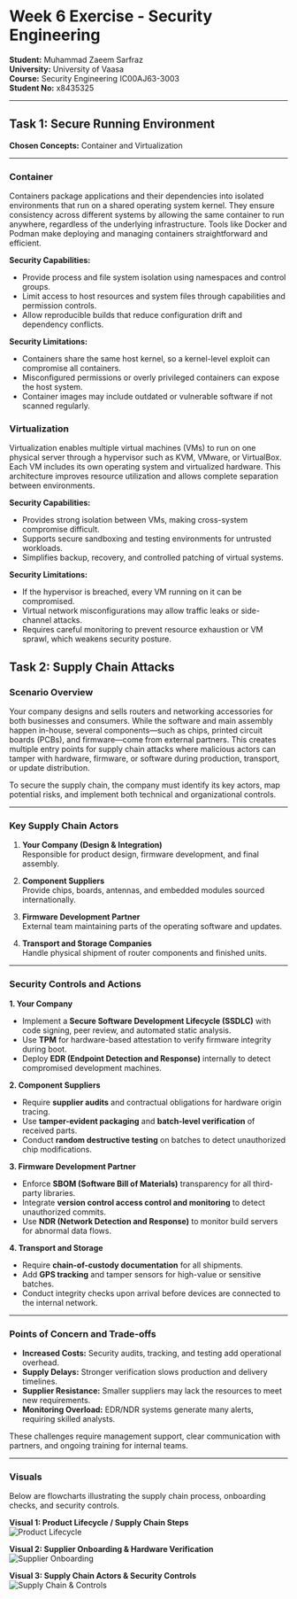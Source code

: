 # Week 6 Exercise - Security Engineering

**Student:** Muhammad Zaeem Sarfraz  
**University:** University of Vaasa  
**Course:** Security Engineering IC00AJ63-3003  
**Student No:** x8435325  

---

## Task 1: Secure Running Environment

**Chosen Concepts:** Container and Virtualization  

---

### **Container**
 
Containers package applications and their dependencies into isolated environments that run on a shared operating system kernel. They ensure consistency across different systems by allowing the same container to run anywhere, regardless of the underlying infrastructure. Tools like Docker and Podman make deploying and managing containers straightforward and efficient.  

**Security Capabilities:**  
- Provide process and file system isolation using namespaces and control groups.  
- Limit access to host resources and system files through capabilities and permission controls.  
- Allow reproducible builds that reduce configuration drift and dependency conflicts.  

**Security Limitations:**  
- Containers share the same host kernel, so a kernel-level exploit can compromise all containers.  
- Misconfigured permissions or overly privileged containers can expose the host system.  
- Container images may include outdated or vulnerable software if not scanned regularly.  

### **Virtualization**

Virtualization enables multiple virtual machines (VMs) to run on one physical server through a hypervisor such as KVM, VMware, or VirtualBox. Each VM includes its own operating system and virtualized hardware. This architecture improves resource utilization and allows complete separation between environments.  

**Security Capabilities:**  
- Provides strong isolation between VMs, making cross-system compromise difficult.  
- Supports secure sandboxing and testing environments for untrusted workloads.  
- Simplifies backup, recovery, and controlled patching of virtual systems.  

**Security Limitations:**  
- If the hypervisor is breached, every VM running on it can be compromised.  
- Virtual network misconfigurations may allow traffic leaks or side-channel attacks.  
- Requires careful monitoring to prevent resource exhaustion or VM sprawl, which weakens security posture.  

## Task 2: Supply Chain Attacks

### **Scenario Overview**

Your company designs and sells routers and networking accessories for both businesses and consumers. While the software and main assembly happen in-house, several components—such as chips, printed circuit boards (PCBs), and firmware—come from external partners. This creates multiple entry points for supply chain attacks where malicious actors can tamper with hardware, firmware, or software during production, transport, or update distribution.

To secure the supply chain, the company must identify its key actors, map potential risks, and implement both technical and organizational controls.

---

### **Key Supply Chain Actors**

1. **Your Company (Design & Integration)**  
   Responsible for product design, firmware development, and final assembly.

2. **Component Suppliers**  
   Provide chips, boards, antennas, and embedded modules sourced internationally.

3. **Firmware Development Partner**  
   External team maintaining parts of the operating software and updates.

4. **Transport and Storage Companies**  
   Handle physical shipment of router components and finished units.

---

### **Security Controls and Actions**

**1. Your Company**  
- Implement a **Secure Software Development Lifecycle (SSDLC)** with code signing, peer review, and automated static analysis.  
- Use **TPM** for hardware-based attestation to verify firmware integrity during boot.  
- Deploy **EDR (Endpoint Detection and Response)** internally to detect compromised development machines.  

**2. Component Suppliers**  
- Require **supplier audits** and contractual obligations for hardware origin tracing.  
- Use **tamper-evident packaging** and **batch-level verification** of received parts.  
- Conduct **random destructive testing** on batches to detect unauthorized chip modifications.  

**3. Firmware Development Partner**  
- Enforce **SBOM (Software Bill of Materials)** transparency for all third-party libraries.  
- Integrate **version control access control and monitoring** to detect unauthorized commits.  
- Use **NDR (Network Detection and Response)** to monitor build servers for abnormal data flows.  

**4. Transport and Storage**  
- Require **chain-of-custody documentation** for all shipments.  
- Add **GPS tracking** and tamper sensors for high-value or sensitive batches.  
- Conduct integrity checks upon arrival before devices are connected to the internal network.  

---

### **Points of Concern and Trade-offs**

- **Increased Costs:** Security audits, tracking, and testing add operational overhead.  
- **Supply Delays:** Stronger verification slows production and delivery timelines.  
- **Supplier Resistance:** Smaller suppliers may lack the resources to meet new requirements.  
- **Monitoring Overload:** EDR/NDR systems generate many alerts, requiring skilled analysts.  

These challenges require management support, clear communication with partners, and ongoing training for internal teams.


---
### Visuals

Below are flowcharts illustrating the supply chain process, onboarding checks, and security controls.

**Visual 1: Product Lifecycle / Supply Chain Steps**  
![Product Lifecycle](flowchart1.png)

**Visual 2: Supplier Onboarding & Hardware Verification**  
![Supplier Onboarding](flowchart2.png)

**Visual 3: Supply Chain Actors & Security Controls**  
![Supply Chain & Controls](flowchart3.png)
